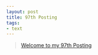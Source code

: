 ```yaml
---
layout: post
title: 97th Posting
tags: 
- text
---
```


> [Welcome to my 97th Posting](https://janghan-kor.tistory.com/487)
